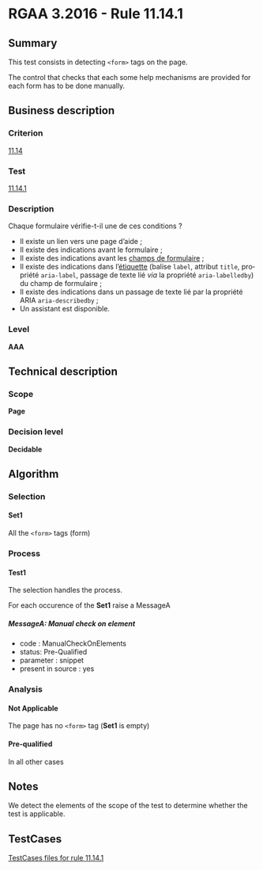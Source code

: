 # RGAA 3.2016 - Rule 11.14.1

## Summary
This test consists in detecting `<form>` tags on the page.

The control that checks that each some help mechanisms are provided for each form has to be done manually.

## Business description

### Criterion
[11.14](http://references.modernisation.gouv.fr/rgaa-accessibilite/2016/criteres.html#crit-11-14)

### Test
[11.14.1](http://references.modernisation.gouv.fr/rgaa-accessibilite/2016/criteres.html#test-11-14-1)

### Description
<div lang="fr">Chaque formulaire v&#xE9;rifie-t-il une de ces conditions&nbsp;? <ul><li>Il existe un lien vers une page d&#x2019;aide&nbsp;;</li> <li>Il existe des indications avant le formulaire&nbsp;;</li> <li>Il existe des indications avant les <a href="http://references.modernisation.gouv.fr/rgaa-accessibilite/glossaire.html#champ-de-saisie-de-formulaire">champs de formulaire</a>&nbsp;;</li> <li>Il existe des indications dans l&#x2019;<a href="http://references.modernisation.gouv.fr/rgaa-accessibilite/glossaire.html#tiquette-de-champs-de-formulaire">&#xE9;tiquette</a> (balise <code lang="en">label</code>, attribut <code lang="en">title</code>, propri&#xE9;t&#xE9; <code lang="en">aria-label</code>, passage de texte li&#xE9; <i>via</i> la propri&#xE9;t&#xE9; <code lang="en">aria-labelledby</code>) du champ de formulaire&nbsp;;</li> <li>Il existe des indications dans un passage de texte li&#xE9; par la propri&#xE9;t&#xE9; ARIA <code lang="en">aria-describedby</code>&nbsp;;</li> <li>Un assistant est disponible.</li> </ul></div>

### Level
**AAA**

## Technical description

### Scope
**Page**

### Decision level
**Decidable**

## Algorithm

### Selection

#### Set1

All the `<form>` tags (form)

### Process

#### Test1

The selection handles the process.

For each occurence of the **Set1** raise a MessageA

##### MessageA: Manual check on element

-   code : ManualCheckOnElements
-   status: Pre-Qualified
-   parameter : snippet
-   present in source : yes

### Analysis

#### Not Applicable

The page has no `<form>` tag (**Set1** is empty)

#### Pre-qualified

In all other cases

## Notes

We detect the elements of the scope of the test to determine whether the
test is applicable.



##  TestCases

[TestCases files for rule 11.14.1](https://github.com/Asqatasun/Asqatasun/tree/develop/rules/rules-rgaa3.2016/src/test/resources/testcases/rgaa32016/Rgaa32016Rule111401/)



